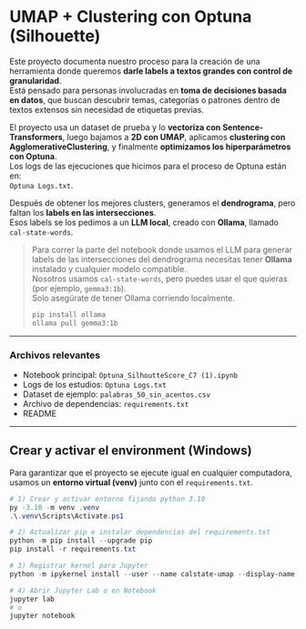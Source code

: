 # UMAP + Clustering con Optuna (Silhouette)

Este proyecto documenta nuestro proceso para la creación de una herramienta donde queremos **darle labels a textos grandes con control de granularidad**.  
Está pensado para personas involucradas en **toma de decisiones basada en datos**, que buscan descubrir temas, categorías o patrones dentro de textos extensos sin necesidad de etiquetas previas.

El proyecto usa un dataset de prueba y lo **vectoriza con Sentence-Transformers**, luego bajamos a **2D con UMAP**, aplicamos **clustering con AgglomerativeClustering**, y finalmente **optimizamos los hiperparámetros con Optuna**.  
Los logs de las ejecuciones que hicimos para el proceso de Optuna están en:  
`Optuna Logs.txt`.

Después de obtener los mejores clusters, generamos el **dendrograma**, pero faltan los **labels en las intersecciones**.  
Esos labels se los pedimos a un **LLM local**, creado con **Ollama**, llamado `cal-state-words`.

> Para correr la parte del notebook donde usamos el LLM para generar labels de las intersecciones del dendrograma necesitas tener **Ollama** instalado y cualquier modelo compatible.  
> Nosotros usamos `cal-state-words`, pero puedes usar el que quieras (por ejemplo, `gemma3:1b`).  
> Solo asegúrate de tener Ollama corriendo localmente.
>
> ```bash
> pip install ollama
> ollama pull gemma3:1b
> ```

---

### Archivos relevantes
- Notebook principal: `Optuna_SilhoutteScore_C7 (1).ipynb`  
- Logs de los estudios: `Optuna Logs.txt`  
- Dataset de ejemplo: `palabras_50_sin_acentos.csv`  
- Archivo de dependencias: `requirements.txt`  
- README

---

## Crear y activar el environment (Windows)

Para garantizar que el proyecto se ejecute igual en cualquier computadora, usamos un **entorno virtual (venv)** junto con el `requirements.txt`.

```powershell
# 1) Crear y activar entorno fijando python 3.10
py -3.10 -m venv .venv
.\.venv\Scripts\Activate.ps1

# 2) Actualizar pip e instalar dependencias del requirements.txt
python -m pip install --upgrade pip
pip install -r requirements.txt

# 3) Registrar kernel para Jupyter
python -m ipykernel install --user --name calstate-umap --display-name "CalState UMAP (venv)"

# 4) Abrir Jupyter Lab o en Notebook 
jupyter lab
# o
jupyter notebook
